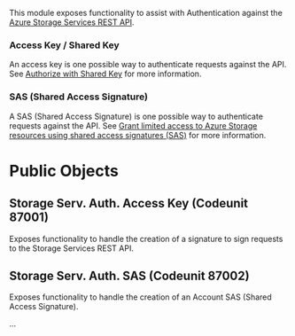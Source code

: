 This module exposes functionality to assist with Authentication against the [Azure Storage Services REST API](https://docs.microsoft.com/en-us/rest/api/storageservices/).

### Access Key / Shared Key
An access key is one possible way to authenticate requests against the API. See [Authorize with Shared Key](https://docs.microsoft.com/en-us/rest/api/storageservices/authorize-with-shared-key) for more information.

### SAS (Shared Access Signature)
A SAS (Shared Access Signature) is one possible way to authenticate requests against the API. See [Grant limited access to Azure Storage resources using shared access signatures (SAS)](https://docs.microsoft.com/en-us/azure/storage/common/storage-sas-overview) for more information.

# Public Objects
## Storage Serv. Auth. Access Key (Codeunit 87001)

Exposes functionality to handle the creation of a signature to sign requests to the Storage Services REST API.

## Storage Serv. Auth. SAS (Codeunit 87002)

Exposes functionality to handle the creation of an Account SAS (Shared Access Signature).

...
